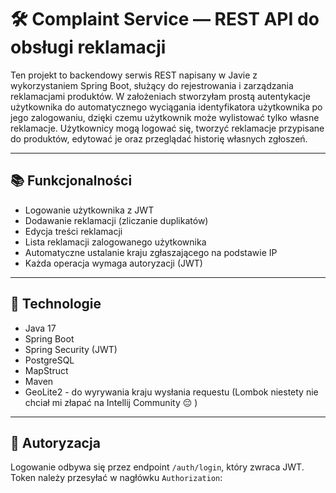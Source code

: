 # 🛠️ Complaint Service — REST API do obsługi reklamacji

Ten projekt to backendowy serwis REST napisany w Javie z wykorzystaniem Spring Boot, służący do rejestrowania i zarządzania reklamacjami produktów. 
W założeniach stworzyłam prostą autentykacje użytkownika do automatycznego wyciągania identyfikatora użytkownika po jego zalogowaniu, dzięki czemu użytkownik może wylistować tylko własne reklamacje. Użytkownicy mogą logować się, tworzyć reklamacje przypisane do produktów, edytować je oraz przeglądać historię własnych zgłoszeń.

---

## 📚 Funkcjonalności

-  Logowanie użytkownika z JWT
-  Dodawanie reklamacji (zliczanie duplikatów)
-  Edycja treści reklamacji
-  Lista reklamacji zalogowanego użytkownika
-  Automatyczne ustalanie kraju zgłaszającego na podstawie IP
-  Każda operacja wymaga autoryzacji (JWT)

---

## 🚀 Technologie

- Java 17
- Spring Boot
- Spring Security (JWT)
- PostgreSQL
- MapStruct
- Maven
- GeoLite2 - do wyrywania kraju wysłania requestu
(Lombok niestety nie chciał mi złapać na Intellij Community 😔 )

---

## 🔐 Autoryzacja

Logowanie odbywa się przez endpoint `/auth/login`, który zwraca JWT. Token należy przesyłać w nagłówku `Authorization`:
